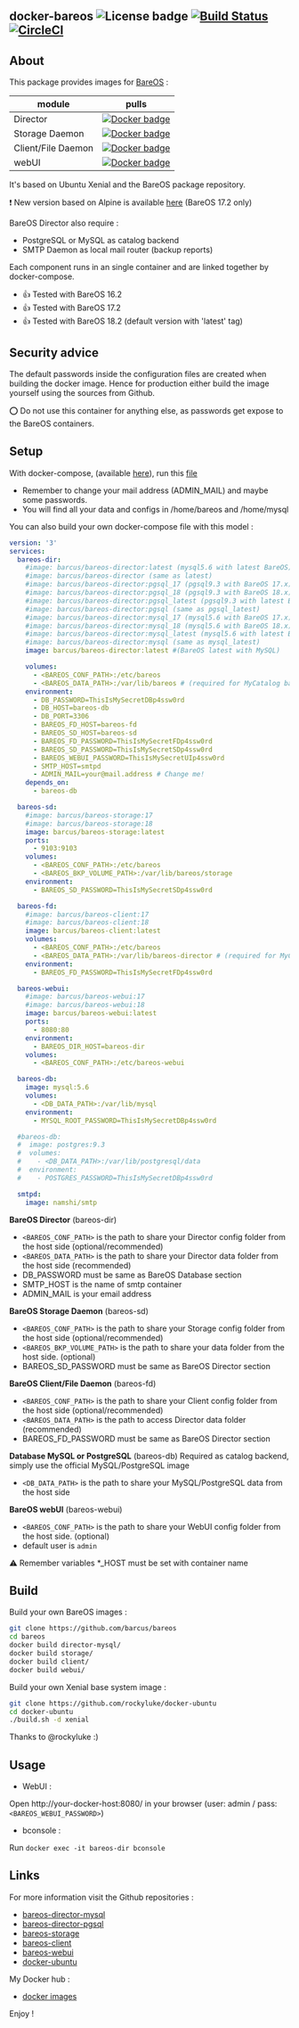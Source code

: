 ## docker-bareos ![License badge][license-img] [![Build Status][build-img]][build-url] [![CircleCI][circleci-img]][circleci-url]

## About
This package provides images for [BareOS][bareos-href] :

module|pulls
-----|-----
Director| [![Docker badge][docker-img-dir]][docker-url-dir]
Storage Daemon| [![Docker badge][docker-img-sd]][docker-url-sd]
Client/File Daemon| [![Docker badge][docker-img-fd]][docker-url-fd]
webUI| [![Docker badge][docker-img-ui]][docker-url-ui]

It's based on Ubuntu Xenial and the BareOS package repository.

:exclamation: New version based on Alpine is available [here][bareos-alpine] (BareOS 17.2 only)

BareOS Director also require :
* PostgreSQL or MySQL as catalog backend
* SMTP Daemon as local mail router (backup reports)

Each component runs in an single container and are linked together by docker-compose.

* :+1: Tested with BareOS 16.2
* :+1: Tested with BareOS 17.2
* :+1: Tested with BareOS 18.2 (default version with 'latest' tag) 

## Security advice
The default passwords inside the configuration files are created when building the docker image. Hence for production either build the image yourself using the sources from Github.

:o: Do not use this container for anything else, as passwords get expose to the BareOS containers.

## Setup
With docker-compose, (available [here][compose-href]), run this [file][compose-file]
* Remember to change your mail address (ADMIN_MAIL) and maybe some passwords.
* You will find all your data and configs in /home/bareos and /home/mysql

You can also build your own docker-compose file with this model :

```yml
version: '3'
services:
  bareos-dir:
    #image: barcus/bareos-director:latest (mysql5.6 with latest BareOS)
    #image: barcus/bareos-director (same as latest)
    #image: barcus/bareos-director:pgsql_17 (pgsql9.3 with BareOS 17.x)
    #image: barcus/bareos-director:pgsql_18 (pgsql9.3 with BareOS 18.x)
    #image: barcus/bareos-director:pgsql_latest (pgsql9.3 with latest BareOS)
    #image: barcus/bareos-director:pgsql (same as pgsql_latest)
    #image: barcus/bareos-director:mysql_17 (mysql5.6 with BareOS 17.x)
    #image: barcus/bareos-director:mysql_18 (mysql5.6 with BareOS 18.x)
    #image: barcus/bareos-director:mysql_latest (mysql5.6 with latest BareOS)
    #image: barcus/bareos-director:mysql (same as mysql_latest)
    image: barcus/bareos-director:latest #(BareOS latest with MySQL) 

    volumes:
      - <BAREOS_CONF_PATH>:/etc/bareos
      - <BAREOS_DATA_PATH>:/var/lib/bareos # (required for MyCatalog backup)
    environment:
      - DB_PASSWORD=ThisIsMySecretDBp4ssw0rd
      - DB_HOST=bareos-db
      - DB_PORT=3306
      - BAREOS_FD_HOST=bareos-fd
      - BAREOS_SD_HOST=bareos-sd
      - BAREOS_FD_PASSWORD=ThisIsMySecretFDp4ssw0rd
      - BAREOS_SD_PASSWORD=ThisIsMySecretSDp4ssw0rd
      - BAREOS_WEBUI_PASSWORD=ThisIsMySecretUIp4ssw0rd
      - SMTP_HOST=smtpd
      - ADMIN_MAIL=your@mail.address # Change me!
    depends_on:
      - bareos-db

  bareos-sd:
    #image: barcus/bareos-storage:17
    #image: barcus/bareos-storage:18
    image: barcus/bareos-storage:latest
    ports:
      - 9103:9103
    volumes:
      - <BAREOS_CONF_PATH>:/etc/bareos
      - <BAREOS_BKP_VOLUME_PATH>:/var/lib/bareos/storage
    environment:
      - BAREOS_SD_PASSWORD=ThisIsMySecretSDp4ssw0rd

  bareos-fd:
    #image: barcus/bareos-client:17
    #image: barcus/bareos-client:18
    image: barcus/bareos-client:latest
    volumes:
      - <BAREOS_CONF_PATH>:/etc/bareos
      - <BAREOS_DATA_PATH>:/var/lib/bareos-director # (required for MyCatalog backup)
    environment:
      - BAREOS_FD_PASSWORD=ThisIsMySecretFDp4ssw0rd

  bareos-webui:
    #image: barcus/bareos-webui:17
    #image: barcus/bareos-webui:18
    image: barcus/bareos-webui:latest
    ports:
      - 8080:80
    environment:
      - BAREOS_DIR_HOST=bareos-dir
    volumes:
      - <BAREOS_CONF_PATH>:/etc/bareos-webui

  bareos-db:
    image: mysql:5.6
    volumes:
      - <DB_DATA_PATH>:/var/lib/mysql
    environment:
      - MYSQL_ROOT_PASSWORD=ThisIsMySecretDBp4ssw0rd

  #bareos-db:
  #  image: postgres:9.3
  #  volumes:
  #    - <DB_DATA_PATH>:/var/lib/postgresql/data
  #  environment:
  #    - POSTGRES_PASSWORD=ThisIsMySecretDBp4ssw0rd

  smtpd:
    image: namshi/smtp
```

**BareOS Director** (bareos-dir)
* `<BAREOS_CONF_PATH>` is the path to share your Director config folder from the host side (optional/recommended)
* `<BAREOS_DATA_PATH>` is the path to share your Director data folder from the host side (recommended)
* DB_PASSWORD must be same as BareOS Database section
* SMTP_HOST is the name of smtp container
* ADMIN_MAIL is your email address

**BareOS Storage Daemon** (bareos-sd)
* `<BAREOS_CONF_PATH>` is the path to share your Storage config folder from the host side (optional/recommended)
* `<BAREOS_BKP_VOLUME_PATH>` is the path to share your data folder from the host side. (optional)
* BAREOS_SD_PASSWORD must be same as BareOS Director section

**BareOS Client/File Daemon** (bareos-fd)
* `<BAREOS_CONF_PATH>` is the path to share your Client config folder from the host side (optional/recommended)
* `<BAREOS_DATA_PATH>` is the path to access Director data folder (recommended)
* BAREOS_FD_PASSWORD must be same as BareOS Director section

**Database MySQL or PostgreSQL** (bareos-db)
Required as catalog backend, simply use the official MySQL/PostgreSQL image
* `<DB_DATA_PATH>` is the path to share your MySQL/PostgreSQL data from the host side

**BareOS webUI** (bareos-webui)
* `<BAREOS_CONF_PATH>` is the path to share your WebUI config folder from the host side. (optional)
* default user is `admin`

:warning: Remember variables *_HOST must be set with container name

## Build

Build your own BareOS images :
```bash
git clone https://github.com/barcus/bareos
cd bareos
docker build director-mysql/
docker build storage/
docker build client/
docker build webui/
```

Build your own Xenial base system image :
```bash
git clone https://github.com/rockyluke/docker-ubuntu
cd docker-ubuntu
./build.sh -d xenial
```

Thanks to @rockyluke :)

## Usage

* WebUI :

Open http://your-docker-host:8080/ in your browser (user: admin / pass: `<BAREOS_WEBUI_PASSWORD>`)

* bconsole :

Run `docker exec -it bareos-dir bconsole`

## Links

For more information visit the Github repositories :

* [bareos-director-mysql](https://github.com/barcus/bareos/tree/master/director-mysql)
* [bareos-director-pgsql](https://github.com/barcus/bareos/tree/master/director-pgsql)
* [bareos-storage](https://github.com/barcus/bareos/tree/master/storage)
* [bareos-client](https://github.com/barcus/bareos/tree/master/client)
* [bareos-webui](https://github.com/barcus/bareos/tree/master/webui)
* [docker-ubuntu](https://github.com/rockyluke/docker-ubuntu)

My Docker hub :
* [docker images](https://hub.docker.com/r/barcus)

Enjoy !

[license-img]: https://img.shields.io/badge/license-ISC-blue.svg
[build-img]: https://travis-ci.org/barcus/bareos.svg?branch=master
[build-url]: https://travis-ci.org/barcus/bareos
[docker-img-dir]: https://img.shields.io/docker/pulls/barcus/bareos-director.svg
[docker-url-dir]: https://registry.hub.docker.com/u/barcus/bareos-director
[docker-img-sd]: https://img.shields.io/docker/pulls/barcus/bareos-storage.svg
[docker-url-sd]: https://registry.hub.docker.com/u/barcus/bareos-storage
[docker-img-fd]: https://img.shields.io/docker/pulls/barcus/bareos-client.svg
[docker-url-fd]: https://registry.hub.docker.com/u/barcus/bareos-client
[docker-img-ui]: https://img.shields.io/docker/pulls/barcus/bareos-webui.svg
[docker-url-ui]: https://registry.hub.docker.com/u/barcus/bareos-webui
[circleci-url]: https://circleci.com/gh/barcus/bareos
[circleci-img]: https://circleci.com/gh/barcus/bareos.svg?style=svg
[bareos-href]: https://www.bareos.org
[compose-file]: https://github.com/barcus/bareos/blob/ubuntu/docker-compose.yml
[compose-href]: https://docs.docker.com/compose
[bareos-alpine]: https://github.com/barcus/bareos/tree/alpine
